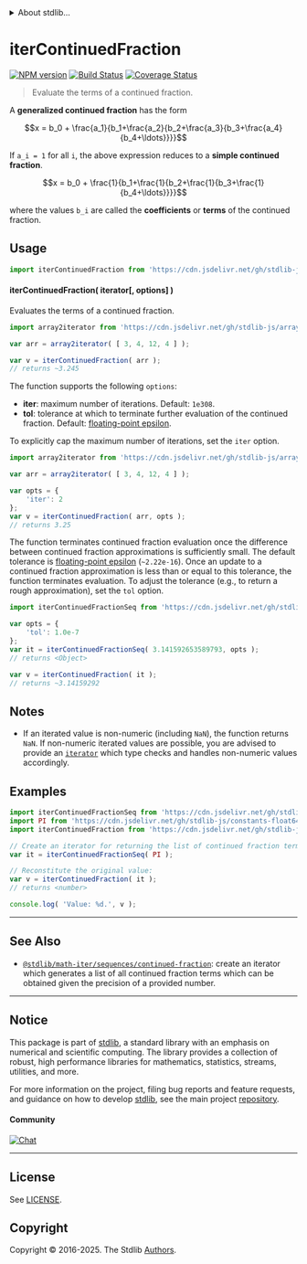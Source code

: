 <!--

@license Apache-2.0

Copyright (c) 2022 The Stdlib Authors.

Licensed under the Apache License, Version 2.0 (the "License");
you may not use this file except in compliance with the License.
You may obtain a copy of the License at

   http://www.apache.org/licenses/LICENSE-2.0

Unless required by applicable law or agreed to in writing, software
distributed under the License is distributed on an "AS IS" BASIS,
WITHOUT WARRANTIES OR CONDITIONS OF ANY KIND, either express or implied.
See the License for the specific language governing permissions and
limitations under the License.

-->


<details>
  <summary>
    About stdlib...
  </summary>
  <p>We believe in a future in which the web is a preferred environment for numerical computation. To help realize this future, we've built stdlib. stdlib is a standard library, with an emphasis on numerical and scientific computation, written in JavaScript (and C) for execution in browsers and in Node.js.</p>
  <p>The library is fully decomposable, being architected in such a way that you can swap out and mix and match APIs and functionality to cater to your exact preferences and use cases.</p>
  <p>When you use stdlib, you can be absolutely certain that you are using the most thorough, rigorous, well-written, studied, documented, tested, measured, and high-quality code out there.</p>
  <p>To join us in bringing numerical computing to the web, get started by checking us out on <a href="https://github.com/stdlib-js/stdlib">GitHub</a>, and please consider <a href="https://opencollective.com/stdlib">financially supporting stdlib</a>. We greatly appreciate your continued support!</p>
</details>

# iterContinuedFraction

[![NPM version][npm-image]][npm-url] [![Build Status][test-image]][test-url] [![Coverage Status][coverage-image]][coverage-url] <!-- [![dependencies][dependencies-image]][dependencies-url] -->

> Evaluate the terms of a continued fraction.

<section class="intro">

A **generalized continued fraction** has the form

<!-- <equation class="equation" label="eq:continued_fraction" align="center" raw="x = b_0 + \frac{a_1}{b_1+\frac{a_2}{b_2+\frac{a_3}{b_3+\frac{a_4}{b_4+\ldots}}}}" alt="Continued fraction"> -->

```math
x = b_0 + \frac{a_1}{b_1+\frac{a_2}{b_2+\frac{a_3}{b_3+\frac{a_4}{b_4+\ldots}}}}
```

<!-- <div class="equation" align="center" data-raw-text="x = b_0 + \frac{a_1}{b_1+\frac{a_2}{b_2+\frac{a_3}{b_3+\frac{a_4}{b_4+\ldots}}}}" data-equation="eq:continued_fraction">
    <img src="https://cdn.jsdelivr.net/gh/stdlib-js/stdlib@d3cef42cbeb8499623814933ed4d906a345cec32/lib/node_modules/@stdlib/math/iter/utils/continued-fraction/docs/img/equation_continued_fraction.svg" alt="Continued fraction">
    <br>
</div> -->

<!-- </equation> -->

If `a_i = 1` for all `i`, the above expression reduces to a **simple continued fraction**.

<!-- <equation class="equation" label="eq:simple_continued_fraction" align="center" raw="x = b_0 + \frac{1}{b_1+\frac{1}{b_2+\frac{1}{b_3+\frac{1}{b_4+\ldots}}}}" alt="Simple continued fraction"> -->

```math
x = b_0 + \frac{1}{b_1+\frac{1}{b_2+\frac{1}{b_3+\frac{1}{b_4+\ldots}}}}
```

<!-- <div class="equation" align="center" data-raw-text="x = b_0 + \frac{1}{b_1+\frac{1}{b_2+\frac{1}{b_3+\frac{1}{b_4+\ldots}}}}" data-equation="eq:simple_continued_fraction">
    <img src="https://cdn.jsdelivr.net/gh/stdlib-js/stdlib@d3cef42cbeb8499623814933ed4d906a345cec32/lib/node_modules/@stdlib/math/iter/utils/continued-fraction/docs/img/equation_simple_continued_fraction.svg" alt="Simple continued fraction">
    <br>
</div> -->

<!-- </equation> -->

where the values `b_i` are called the **coefficients** or **terms** of the continued fraction.

</section>

<!-- /.intro -->

<!-- Package usage documentation. -->



<section class="usage">

## Usage

```javascript
import iterContinuedFraction from 'https://cdn.jsdelivr.net/gh/stdlib-js/math-iter-utils-continued-fraction@deno/mod.js';
```

#### iterContinuedFraction( iterator\[, options] )

Evaluates the terms of a continued fraction.

```javascript
import array2iterator from 'https://cdn.jsdelivr.net/gh/stdlib-js/array-to-iterator@deno/mod.js';

var arr = array2iterator( [ 3, 4, 12, 4 ] );

var v = iterContinuedFraction( arr );
// returns ~3.245
```

The function supports the following `options`:

-   **iter**: maximum number of iterations. Default: `1e308`.
-   **tol**: tolerance at which to terminate further evaluation of the continued fraction. Default: [floating-point epsilon][@stdlib/constants/float64/eps].

To explicitly cap the maximum number of iterations, set the `iter` option.

```javascript
import array2iterator from 'https://cdn.jsdelivr.net/gh/stdlib-js/array-to-iterator@deno/mod.js';

var arr = array2iterator( [ 3, 4, 12, 4 ] );

var opts = {
    'iter': 2
};
var v = iterContinuedFraction( arr, opts );
// returns 3.25
```

The function terminates continued fraction evaluation once the difference between continued fraction approximations is sufficiently small. The default tolerance is [floating-point epsilon][@stdlib/constants/float64/eps] (`~2.22e-16`). Once an update to a continued fraction approximation is less than or equal to this tolerance, the function terminates evaluation. To adjust the tolerance (e.g., to return a rough approximation), set the `tol` option.

```javascript
import iterContinuedFractionSeq from 'https://cdn.jsdelivr.net/gh/stdlib-js/math-iter-sequences-continued-fraction@deno/mod.js';

var opts = {
    'tol': 1.0e-7
};
var it = iterContinuedFractionSeq( 3.141592653589793, opts );
// returns <Object>

var v = iterContinuedFraction( it );
// returns ~3.14159292
```

</section>

<!-- /.usage -->

<!-- Package usage notes. Make sure to keep an empty line after the `section` element and another before the `/section` close. -->

<section class="notes">

## Notes

-   If an iterated value is non-numeric (including `NaN`), the function returns `NaN`. If non-numeric iterated values are possible, you are advised to provide an [`iterator`][mdn-iterator-protocol] which type checks and handles non-numeric values accordingly.

</section>

<!-- /.notes -->

<!-- Package usage examples. -->

<section class="examples">

## Examples

<!-- eslint no-undef: "error" -->

```javascript
import iterContinuedFractionSeq from 'https://cdn.jsdelivr.net/gh/stdlib-js/math-iter-sequences-continued-fraction@deno/mod.js';
import PI from 'https://cdn.jsdelivr.net/gh/stdlib-js/constants-float64-pi@deno/mod.js';
import iterContinuedFraction from 'https://cdn.jsdelivr.net/gh/stdlib-js/math-iter-utils-continued-fraction@deno/mod.js';

// Create an iterator for returning the list of continued fraction terms:
var it = iterContinuedFractionSeq( PI );

// Reconstitute the original value:
var v = iterContinuedFraction( it );
// returns <number>

console.log( 'Value: %d.', v );
```

</section>

<!-- /.examples -->

<!-- Section to include cited references. If references are included, add a horizontal rule *before* the section. Make sure to keep an empty line after the `section` element and another before the `/section` close. -->

<section class="references">

</section>

<!-- /.references -->

<!-- Section for related `stdlib` packages. Do not manually edit this section, as it is automatically populated. -->

<section class="related">

* * *

## See Also

-   <span class="package-name">[`@stdlib/math-iter/sequences/continued-fraction`][@stdlib/math/iter/sequences/continued-fraction]</span><span class="delimiter">: </span><span class="description">create an iterator which generates a list of all continued fraction terms which can be obtained given the precision of a provided number.</span>

</section>

<!-- /.related -->

<!-- Section for all links. Make sure to keep an empty line after the `section` element and another before the `/section` close. -->


<section class="main-repo" >

* * *

## Notice

This package is part of [stdlib][stdlib], a standard library with an emphasis on numerical and scientific computing. The library provides a collection of robust, high performance libraries for mathematics, statistics, streams, utilities, and more.

For more information on the project, filing bug reports and feature requests, and guidance on how to develop [stdlib][stdlib], see the main project [repository][stdlib].

#### Community

[![Chat][chat-image]][chat-url]

---

## License

See [LICENSE][stdlib-license].


## Copyright

Copyright &copy; 2016-2025. The Stdlib [Authors][stdlib-authors].

</section>

<!-- /.stdlib -->

<!-- Section for all links. Make sure to keep an empty line after the `section` element and another before the `/section` close. -->

<section class="links">

[npm-image]: http://img.shields.io/npm/v/@stdlib/math-iter-utils-continued-fraction.svg
[npm-url]: https://npmjs.org/package/@stdlib/math-iter-utils-continued-fraction

[test-image]: https://github.com/stdlib-js/math-iter-utils-continued-fraction/actions/workflows/test.yml/badge.svg?branch=main
[test-url]: https://github.com/stdlib-js/math-iter-utils-continued-fraction/actions/workflows/test.yml?query=branch:main

[coverage-image]: https://img.shields.io/codecov/c/github/stdlib-js/math-iter-utils-continued-fraction/main.svg
[coverage-url]: https://codecov.io/github/stdlib-js/math-iter-utils-continued-fraction?branch=main

<!--

[dependencies-image]: https://img.shields.io/david/stdlib-js/math-iter-utils-continued-fraction.svg
[dependencies-url]: https://david-dm.org/stdlib-js/math-iter-utils-continued-fraction/main

-->

[chat-image]: https://img.shields.io/gitter/room/stdlib-js/stdlib.svg
[chat-url]: https://app.gitter.im/#/room/#stdlib-js_stdlib:gitter.im

[stdlib]: https://github.com/stdlib-js/stdlib

[stdlib-authors]: https://github.com/stdlib-js/stdlib/graphs/contributors

[umd]: https://github.com/umdjs/umd
[es-module]: https://developer.mozilla.org/en-US/docs/Web/JavaScript/Guide/Modules

[deno-url]: https://github.com/stdlib-js/math-iter-utils-continued-fraction/tree/deno
[deno-readme]: https://github.com/stdlib-js/math-iter-utils-continued-fraction/blob/deno/README.md
[umd-url]: https://github.com/stdlib-js/math-iter-utils-continued-fraction/tree/umd
[umd-readme]: https://github.com/stdlib-js/math-iter-utils-continued-fraction/blob/umd/README.md
[esm-url]: https://github.com/stdlib-js/math-iter-utils-continued-fraction/tree/esm
[esm-readme]: https://github.com/stdlib-js/math-iter-utils-continued-fraction/blob/esm/README.md
[branches-url]: https://github.com/stdlib-js/math-iter-utils-continued-fraction/blob/main/branches.md

[stdlib-license]: https://raw.githubusercontent.com/stdlib-js/math-iter-utils-continued-fraction/main/LICENSE

[mdn-iterator-protocol]: https://developer.mozilla.org/en-US/docs/Web/JavaScript/Reference/Iteration_protocols#The_iterator_protocol

[@stdlib/constants/float64/eps]: https://github.com/stdlib-js/constants-float64-eps/tree/deno

<!-- <related-links> -->

[@stdlib/math/iter/sequences/continued-fraction]: https://github.com/stdlib-js/math-iter-sequences-continued-fraction/tree/deno

<!-- </related-links> -->

</section>

<!-- /.links -->
